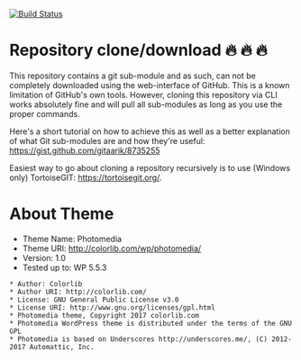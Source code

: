 [![Build Status](https://travis-ci.org/Automattic/_s.svg?branch=master)](https://travis-ci.org/Automattic/_s)


# Repository clone/download :fire: :fire: :fire:

This repository contains a git sub-module and as such, can not be completely downloaded using the web-interface of GitHub. This is a known limitation of GitHub's own tools. However, cloning this repository via CLI works absolutely fine and will pull all sub-modules as long as you use the proper commands.

Here's a short tutorial on how to achieve this as well as a better explanation of what Git sub-modules are and how they're useful: https://gist.github.com/gitaarik/8735255

Easiest way to go about cloning a repository recursively is to use (Windows only) TortoiseGIT: https://tortoisegit.org/.


# About Theme

* Theme Name: Photomedia
* Theme URI: http://colorlib.com/wp/photomedia/
* Version: 1.0
* Tested up to: WP 5.5.3

```
* Author: Colorlib
* Author URI: http://colorlib.com/
* License: GNU General Public License v3.0
* License URI: http://www.gnu.org/licenses/gpl.html
* Photomedia theme, Copyright 2017 colorlib.com
* Photomedia WordPress theme is distributed under the terms of the GNU GPL
* Photomedia is based on Underscores http://underscores.me/, (C) 2012-2017 Automattic, Inc.
```

